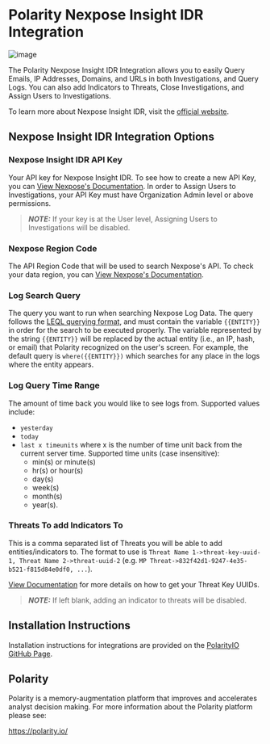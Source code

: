 # Polarity Nexpose Insight IDR Integration

![image](https://img.shields.io/badge/status-beta-green.svg)

The Polarity Nexpose Insight IDR Integration allows you to easily Query Emails, IP Addresses, Domains, and URLs in both Investigations, and Query Logs. You can also add Indicators to Threats, Close Investigations, and Assign Users to Investigations.

<!-- TODO: Add image -->

To learn more about Nexpose Insight IDR, visit the [official website](https://docs.rapid7.com/insightidr/).


## Nexpose Insight IDR Integration Options

### Nexpose Insight IDR API Key
Your API key for Nexpose Insight IDR. To see how to create a new API Key, you can [View Nexpose's Documentation](https://docs.rapid7.com/insight/managing-platform-api-keys/). In order to Assign Users to Investigations, your API Key must have Organization Admin level or above permissions.  

> ***NOTE:*** If your key is at the User level, Assigning Users to Investigations will be disabled.

### Nexpose Region Code
The API Region Code that will be used to search Nexpose's API. To check your data region, you can [View Nexpose's Documentation](https://docs.rapid7.com/insight/navigate-the-insight-platform/#check-your-data-region).

### Log Search Query
The query you want to run when searching Nexpose Log Data. The query follows the [LEQL querying format](https://docs.rapid7.com/insightidr/build-a-query/#log-entry-query-language-leql), and must contain the variable `{{ENTITY}}` in order for the search to be executed properly.  The variable represented by the string `{{ENTITY}}` will be replaced by the actual entity (i.e., an IP, hash, or email) that Polarity recognized on the user's screen. For example, the default query is `where({{ENTITY}})` which searches for any place in the logs where the entity appears.

### Log Query Time Range
The amount of time back you would like to see logs from. Supported values include: 
- `yesterday`
- `today`
- `last x timeunits` where x is the number of time unit back from the current server time. Supported time units (case insensitive): 
   -  min(s) or minute(s)
   -  hr(s) or hour(s)
   -  day(s)
   -  week(s)
   -  month(s)
   -  year(s).


### Threats To add Indicators To
This is a comma separated list of Threats you will be able to add entities/indicators to.  The format to use is `Threat Name 1->threat-key-uuid-1, Threat Name 2->threat-uuid-2` (e.g. `MP Threat->832f42d1-9247-4e35-b521-f815d84e0df0, ...`). 

[View Documentation](https://docs.rapid7.com/insightidr/threats/) for more details on how to get your Threat Key UUIDs.

>***NOTE:*** If left blank, adding an indicator to threats will be disabled.

## Installation Instructions

Installation instructions for integrations are provided on the [PolarityIO GitHub Page](https://polarityio.github.io/).


## Polarity

Polarity is a memory-augmentation platform that improves and accelerates analyst decision making.  For more information about the Polarity platform please see:

https://polarity.io/
